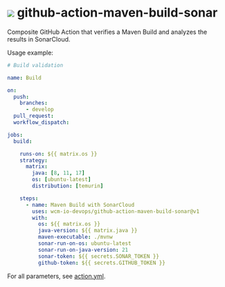 <img src="https://wcm.io/images/favicon-16@2x.png"/> github-action-maven-build-sonar
======

Composite GitHub Action that verifies a Maven Build and analyzes the results in SonarCloud.

Usage example:

```yaml
# Build validation

name: Build

on:
  push:
    branches:
      - develop
  pull_request:
  workflow_dispatch:

jobs:
  build:

    runs-on: ${{ matrix.os }}
    strategy:
      matrix:
        java: [8, 11, 17]
        os: [ubuntu-latest]
        distribution: [temurin]

    steps:
      - name: Maven Build with SonarCloud
        uses: wcm-io-devops/github-action-maven-build-sonar@v1
        with:
          os: ${{ matrix.os }}
          java-version: ${{ matrix.java }}
          maven-executable: ./mvnw
          sonar-run-on-os: ubuntu-latest
          sonar-run-on-java-version: 21
          sonar-token: ${{ secrets.SONAR_TOKEN }}
          github-token: ${{ secrets.GITHUB_TOKEN }}
```

For all parameters, see [action.yml](action.yml).
